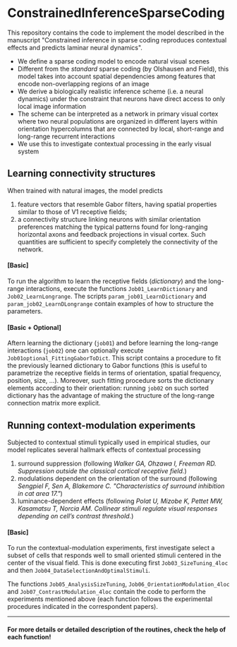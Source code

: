 # ConstrainedInferenceSparseCoding
This repository contains the code to implement the model described in the manuscript "Constrained inference in sparse coding reproduces contextual effects and predicts laminar neural dynamics".

- We define a sparse coding model to encode natural visual scenes
- Different from the _standard_ sparse coding (by Olshausen and Field), this model takes into account spatial dependencies among features that encode non-overlapping regions of an image
- We derive a biologically realistic inference scheme (i.e. a neural dynamics) under the constraint that neurons have direct access to only local image information
- The scheme can be interpreted as a network in primary visual cortex where two neural populations are organized in different layers within orientation hypercolumns that are connected by local, short-range and long-range recurrent interactions
- We use this to investigate contextual processing in the early visual system

## Learning connectivity structures 
When trained with natural images, the model predicts
1) feature vectors that resemble Gabor filters, having spatial properties similar to those of V1 receptive fields;
2) a connectivity structure linking neurons with similar orientation preferences matching the typical patterns found for long-ranging horizontal axons and feedback projections in visual cortex.
Such quantities are sufficient to specify completely the connectivity of the network.

#### [Basic]
To run the algorithm to learn the receptive fields (_dictionary_) and the long-range interactions, execute the functions ```Job01_LearnDictionary``` and ```Job02_LearnLongrange```. The scripts ```param_job01_LearnDictionary``` and ```param_job02_LearnDLongrange``` contain examples of how to structure the parameters.

#### [Basic + Optional]
Aftern learning the dictionary (```job01```) and before learning the long-range interactions (```job02```) one can optionally execute ```Job01optional_FittingGaborToDict```. This script contains a procedure to fit the previously learned dictionary to Gabor functions (this is useful to parametrize the receptive fields in terms of orientation, spatial frequency, position, size, ...). Moreover, such fitting procedure sorts the dictionary elements according to their orientation: running ```job02``` on such sorted dictionary has the advantage of making the structure of the long-range connection matrix more explicit.

## Running context-modulation experiments
Subjected to contextual stimuli typically used in empirical studies, our model replicates several hallmark effects of
contextual processing
1) surround suppression (following _Walker GA, Ohzawa I, Freeman RD. Suppression outside the classical cortical receptive field._)
2) modulations dependent on the orientation of the surround (following _Sengpiel F, Sen A, Blakemore C. "Characteristics of surround inhibition in cat area 17."_)
3) luminance-dependent effects (following _Polat U, Mizobe K, Pettet MW, Kasamatsu T, Norcia AM. Collinear stimuli regulate visual responses depending on cell’s contrast threshold._)

#### [Basic]
To run the contextual-modulation experiments, first investigate select a subset of cells that responds well to small oriented stimuli centered in the center of the visual field. This is done executing first ```Job03_SizeTuning_4loc``` and then  ```Job04_DataSelectionAndOptimalStimuli```.

The functions ```Job05_AnalysisSizeTuning```, ```Job06_OrientationModulation_4loc``` and ```Job07_ContrastModulation_4loc``` contain the code to perform the experiments mentioned above (each function follows the experimental procedures indicated in the correspondent papers).

***

#### For more details or detailed description of the routines, check the help of each function!
